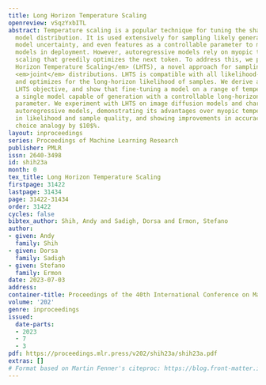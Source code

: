 ```yaml
---
title: Long Horizon Temperature Scaling
openreview: vSqzYxbITL
abstract: Temperature scaling is a popular technique for tuning the sharpness of a
  model distribution. It is used extensively for sampling likely generations and calibrating
  model uncertainty, and even features as a controllable parameter to many large language
  models in deployment. However, autoregressive models rely on myopic temperature
  scaling that greedily optimizes the next token. To address this, we propose <em>Long
  Horizon Temperature Scaling</em> (LHTS), a novel approach for sampling from temperature-scaled
  <em>joint</em> distributions. LHTS is compatible with all likelihood-based models,
  and optimizes for the long-horizon likelihood of samples. We derive a temperature-dependent
  LHTS objective, and show that fine-tuning a model on a range of temperatures produces
  a single model capable of generation with a controllable long-horizon temperature
  parameter. We experiment with LHTS on image diffusion models and character/language
  autoregressive models, demonstrating its advantages over myopic temperature scaling
  in likelihood and sample quality, and showing improvements in accuracy of a multiple
  choice analogy by $10$%.
layout: inproceedings
series: Proceedings of Machine Learning Research
publisher: PMLR
issn: 2640-3498
id: shih23a
month: 0
tex_title: Long Horizon Temperature Scaling
firstpage: 31422
lastpage: 31434
page: 31422-31434
order: 31422
cycles: false
bibtex_author: Shih, Andy and Sadigh, Dorsa and Ermon, Stefano
author:
- given: Andy
  family: Shih
- given: Dorsa
  family: Sadigh
- given: Stefano
  family: Ermon
date: 2023-07-03
address: 
container-title: Proceedings of the 40th International Conference on Machine Learning
volume: '202'
genre: inproceedings
issued:
  date-parts:
  - 2023
  - 7
  - 3
pdf: https://proceedings.mlr.press/v202/shih23a/shih23a.pdf
extras: []
# Format based on Martin Fenner's citeproc: https://blog.front-matter.io/posts/citeproc-yaml-for-bibliographies/
---
```

